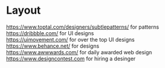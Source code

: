 # Layout

https://www.toptal.com/designers/subtlepatterns/ for patterns  
https://dribbble.com/ for UI designs  
https://uimovement.com/ for over the top UI designs  
https://www.behance.net/ for designs  
https://www.awwwards.com/ for daily awarded web design  
https://www.designcontest.com for hiring a desinger  